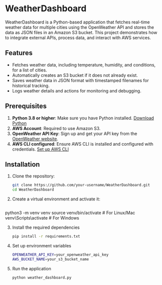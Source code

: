 # WeatherDashboard

WeatherDashboard is a Python-based application that fetches real-time weather data for multiple cities using the OpenWeather API and stores the data as JSON files in an Amazon S3 bucket. 
This project demonstrates how to integrate external APIs, process data, and interact with AWS services.

## Features

- Fetches weather data, including temperature, humidity, and conditions, for a list of cities.
- Automatically creates an S3 bucket if it does not already exist.
- Saves weather data in JSON format with timestamped filenames for historical tracking.
- Logs weather details and actions for monitoring and debugging.

## Prerequisites

1. **Python 3.8 or higher**: Make sure you have Python installed. [Download Python](https://www.python.org/downloads/)
2. **AWS Account**: Required to use Amazon S3.
3. **OpenWeather API Key**: Sign up and get your API key from the [OpenWeather website](https://openweathermap.org/api).
4. **AWS CLI configured**: Ensure AWS CLI is installed and configured with credentials. [Set up AWS CLI](https://docs.aws.amazon.com/cli/latest/userguide/cli-configure-quickstart.html)

## Installation

1. Clone the repository:
   ```bash
   git clone https://github.com/your-username/WeatherDashboard.git
   cd WeatherDashboard

2. Create a virtual environment and activate it:
   ```bash
  python3 -m venv venv
  source venv/bin/activate  # For Linux/Mac
  venv\Scripts\activate     # For Windows

3. Install the required dependencies
   ```bash
   pip install -r requirements.txt

4. Set up environment variables
   ```bash
   OPENWEATHER_API_KEY=your_openweather_api_key
   AWS_BUCKET_NAME=your_s3_bucket_name

5. Run the application
   ```bash
   python weather_dashboard.py



